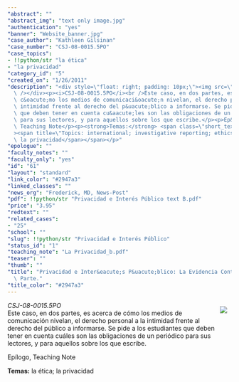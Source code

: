 ```yaml
---
"abstract": ""
"abstract_img": "text only image.jpg"
"authentication": "yes"
"banner": "Website_banner.jpg"
"case_author": "Kathleen Gilsinan"
"case_number": "CSJ-08-0015.5PO"
"case_topics":
- !!python/str "la ética"
- "la privacidad"
"category_id": "5"
"created_on": "1/26/2011"
"description": "<div style=\"float: right; padding: 10px;\"><img src=\"https://casestudies.jrn.columbia.edu/casestudy/files/photos/455/text%20only%20image.jpg\"\
  \ /></div><p><i>CSJ-08-0015.5PO</i><br />Este caso, en dos partes, es acerca de\
  \ c&oacute;mo los medios de comunicaci&oacute;n nivelan, el derecho personal a la\
  \ intimidad frente al derecho del p&uacute;blico a informarse. Se pide a los estudiantes\
  \ que deben tener en cuenta cu&aacute;les son las obligaciones de un peri&oacute;dico\
  \ para sus lectores, y para aquellos sobre los que escribe.</p><p>Ep&iacute;logo,\
  \ Teaching Note</p><p><strong>Temas:</strong> <span class=\"short_text\" id=\"result_box\"\
  ><span title=\"Topics: international; investigative reporting; ethics\">la &eacute;tica;\
  \ la privacidad</span></span></p>"
"epologue": ""
"faculty_notes": ""
"faculty_only": "yes"
"id": "61"
"layout": "standard"
"link_color": "#2947a3"
"linked_classes": ""
"news_org": "Frederick, MD, News-Post"
"pdf": !!python/str "Privacidad e Interés Público text B.pdf"
"price": "3.95"
"redtext": ""
"related_cases":
- "25"
"school": ""
"slug": !!python/str "Privacidad e Interés Público"
"status_id": "1"
"teaching_note": "La Privacidad_b.pdf"
"teaser": ""
"thumb": ""
"title": "Privacidad e Inter&eacute;s P&uacute;blico: La Evidencia Contra Ivins. Segunda\
  \ Parte."
"title_color": "#2947a3"
---
```

<div style="float: right; padding: 10px;"><img src="https://casestudies.jrn.columbia.edu/casestudy/files/photos/455/text%20only%20image.jpg" /></div><p><i>CSJ-08-0015.5PO</i><br />Este caso, en dos partes, es acerca de c&oacute;mo los medios de comunicaci&oacute;n nivelan, el derecho personal a la intimidad frente al derecho del p&uacute;blico a informarse. Se pide a los estudiantes que deben tener en cuenta cu&aacute;les son las obligaciones de un peri&oacute;dico para sus lectores, y para aquellos sobre los que escribe.</p><p>Ep&iacute;logo, Teaching Note</p><p><strong>Temas:</strong> <span class="short_text" id="result_box"><span title="Topics: international; investigative reporting; ethics">la &eacute;tica; la privacidad</span></span></p>
